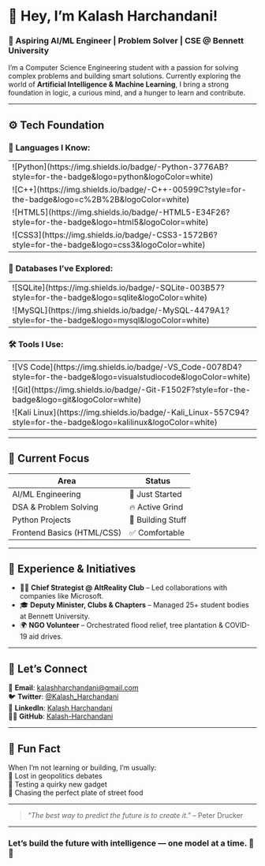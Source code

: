 # 👋 Hey, I’m **Kalash Harchandani!**  
### 🎯 Aspiring AI/ML Engineer | Problem Solver | CSE @ Bennett University  

I’m a Computer Science Engineering student with a passion for solving complex problems and building smart solutions. Currently exploring the world of **Artificial Intelligence & Machine Learning**, I bring a strong foundation in logic, a curious mind, and a hunger to learn and contribute.

---

## ⚙️ Tech Foundation  

### 🧠 **Languages I Know:**  
<table>
  <tr><td>![Python](https://img.shields.io/badge/-Python-3776AB?style=for-the-badge&logo=python&logoColor=white)</td></tr>
  <tr><td>![C++](https://img.shields.io/badge/-C++-00599C?style=for-the-badge&logo=c%2B%2B&logoColor=white)</td></tr>
  <tr><td>![HTML5](https://img.shields.io/badge/-HTML5-E34F26?style=for-the-badge&logo=html5&logoColor=white)</td></tr>
  <tr><td>![CSS3](https://img.shields.io/badge/-CSS3-1572B6?style=for-the-badge&logo=css3&logoColor=white)</td></tr>
</table>

### 🧰 **Databases I’ve Explored:**  
<table>
  <tr><td>![SQLite](https://img.shields.io/badge/-SQLite-003B57?style=for-the-badge&logo=sqlite&logoColor=white)</td></tr>
  <tr><td>![MySQL](https://img.shields.io/badge/-MySQL-4479A1?style=for-the-badge&logo=mysql&logoColor=white)</td></tr>
</table>

### 🛠️ **Tools I Use:**  
<table>
  <tr><td>![VS Code](https://img.shields.io/badge/-VS_Code-0078D4?style=for-the-badge&logo=visualstudiocode&logoColor=white)</td></tr>
  <tr><td>![Git](https://img.shields.io/badge/-Git-F1502F?style=for-the-badge&logo=git&logoColor=white)</td></tr>
  <tr><td>![Kali Linux](https://img.shields.io/badge/-Kali_Linux-557C94?style=for-the-badge&logo=kalilinux&logoColor=white)</td></tr>
</table>

---

## 📍 Current Focus  

| Area                       | Status        |
|---------------------------|---------------|
| AI/ML Engineering          | 🚀 Just Started |
| DSA & Problem Solving      | 🔥 Active Grind |
| Python Projects            | 🧪 Building Stuff |
| Frontend Basics (HTML/CSS) | ✅ Comfortable  |

---

## 💼 Experience & Initiatives  

- 👨‍💼 **Chief Strategist @ AltReality Club** – Led collaborations with companies like Microsoft.  
- 🎓 **Deputy Minister, Clubs & Chapters** – Managed 25+ student bodies at Bennett University.  
- 🌍 **NGO Volunteer** – Orchestrated flood relief, tree plantation & COVID-19 aid drives.  

---

## 🔗 Let’s Connect

📧 **Email**: [kalashharchandani@gmail.com](mailto:kalashharchandani@gmail.com)  
🐦 **Twitter**: [@Kalash_Harchandani](https://x.com/KalashOutLoud)  
💼 **LinkedIn**: [Kalash Harchandani](https://www.linkedin.com/in/kalash-harchandani/)  
👨‍💻 **GitHub**: [Kalash-Harchandani](https://github.com/Kalash-Harchandani)

---

## 🧠 Fun Fact

When I’m not learning or building, I’m usually:  
📍 Lost in geopolitics debates  
📸 Testing a quirky new gadget  
🍜 Chasing the perfect plate of street food  

---

> *"The best way to predict the future is to create it."* – Peter Drucker  

---

### Let’s build the future with intelligence — one model at a time. 🤖✨


